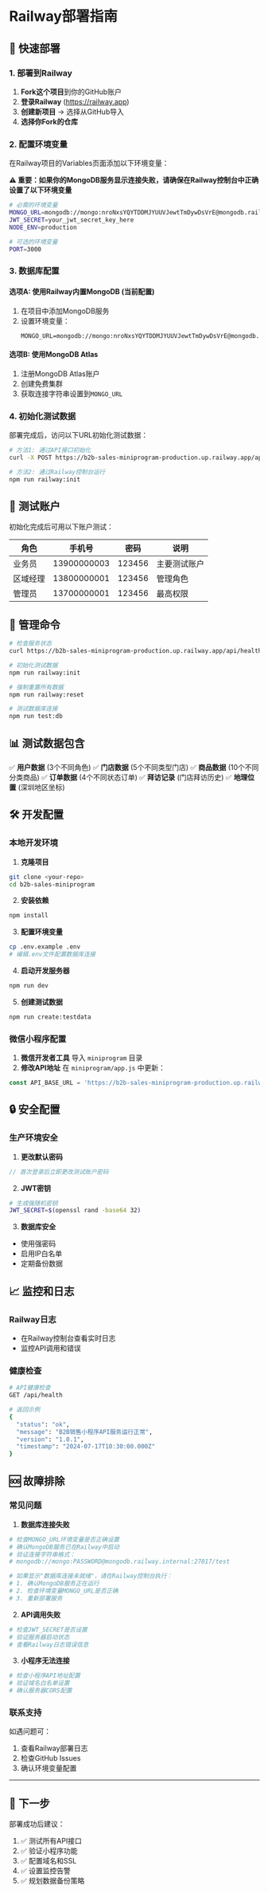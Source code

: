 # Railway部署指南

## 🚀 快速部署

### 1. 部署到Railway

1. **Fork这个项目**到你的GitHub账户
2. **登录Railway** (https://railway.app)
3. **创建新项目** → 选择从GitHub导入
4. **选择你Fork的仓库**

### 2. 配置环境变量

在Railway项目的Variables页面添加以下环境变量：

**⚠️ 重要：如果你的MongoDB服务显示连接失败，请确保在Railway控制台中正确设置了以下环境变量**

```bash
# 必需的环境变量
MONGO_URL=mongodb://mongo:nroNxsYQYTDDMJYUUVJewtTmDywDsVrE@mongodb.railway.internal:27017/test
JWT_SECRET=your_jwt_secret_key_here
NODE_ENV=production

# 可选的环境变量
PORT=3000
```

### 3. 数据库配置

#### 选项A: 使用Railway内置MongoDB (当前配置)
1. 在项目中添加MongoDB服务
2. 设置环境变量：
   ```
   MONGO_URL=mongodb://mongo:nroNxsYQYTDDMJYUUVJewtTmDywDsVrE@mongodb.railway.internal:27017/test
   ```

#### 选项B: 使用MongoDB Atlas
1. 注册MongoDB Atlas账户
2. 创建免费集群
3. 获取连接字符串设置到`MONGO_URL`

### 4. 初始化测试数据

部署完成后，访问以下URL初始化测试数据：

```bash
# 方法1: 通过API接口初始化
curl -X POST https://b2b-sales-miniprogram-production.up.railway.app/api/railway-init

# 方法2: 通过Railway控制台运行
npm run railway:init
```

## 📱 测试账户

初始化完成后可用以下账户测试：

| 角色 | 手机号 | 密码 | 说明 |
|------|--------|------|------|
| 业务员 | 13900000003 | 123456 | 主要测试账户 |
| 区域经理 | 13800000001 | 123456 | 管理角色 |
| 管理员 | 13700000001 | 123456 | 最高权限 |

## 🔧 管理命令

```bash
# 检查服务状态
curl https://b2b-sales-miniprogram-production.up.railway.app/api/health

# 初始化测试数据
npm run railway:init

# 强制重置所有数据
npm run railway:reset

# 测试数据库连接
npm run test:db
```

## 📊 测试数据包含

✅ **用户数据** (3个不同角色)
✅ **门店数据** (5个不同类型门店)
✅ **商品数据** (10个不同分类商品)
✅ **订单数据** (4个不同状态订单)
✅ **拜访记录** (门店拜访历史)
✅ **地理位置** (深圳地区坐标)

## 🛠️ 开发配置

### 本地开发环境

1. **克隆项目**
```bash
git clone <your-repo>
cd b2b-sales-miniprogram
```

2. **安装依赖**
```bash
npm install
```

3. **配置环境变量**
```bash
cp .env.example .env
# 编辑.env文件配置数据库连接
```

4. **启动开发服务器**
```bash
npm run dev
```

5. **创建测试数据**
```bash
npm run create:testdata
```

### 微信小程序配置

1. **微信开发者工具** 导入 `miniprogram` 目录
2. **修改API地址** 在 `miniprogram/app.js` 中更新：
```javascript
const API_BASE_URL = 'https://b2b-sales-miniprogram-production.up.railway.app/api';
```

## 🔒 安全配置

### 生产环境安全

1. **更改默认密码**
```javascript
// 首次登录后立即更改测试账户密码
```

2. **JWT密钥**
```bash
# 生成强随机密钥
JWT_SECRET=$(openssl rand -base64 32)
```

3. **数据库安全**
- 使用强密码
- 启用IP白名单
- 定期备份数据

## 📈 监控和日志

### Railway日志
- 在Railway控制台查看实时日志
- 监控API调用和错误

### 健康检查
```bash
# API健康检查
GET /api/health

# 返回示例
{
  "status": "ok",
  "message": "B2B销售小程序API服务运行正常",
  "version": "1.0.1",
  "timestamp": "2024-07-17T10:30:00.000Z"
}
```

## 🆘 故障排除

### 常见问题

1. **数据库连接失败**
```bash
# 检查MONGO_URL环境变量是否正确设置
# 确认MongoDB服务已在Railway中启动
# 验证连接字符串格式：
# mongodb://mongo:PASSWORD@mongodb.railway.internal:27017/test

# 如果显示"数据库连接未就绪"，请在Railway控制台执行：
# 1. 确认MongoDB服务正在运行
# 2. 检查环境变量MONGO_URL是否正确
# 3. 重新部署服务
```

2. **API调用失败**
```bash
# 检查JWT_SECRET是否设置
# 验证服务器启动状态
# 查看Railway日志错误信息
```

3. **小程序无法连接**
```bash
# 检查小程序API地址配置
# 验证域名白名单设置
# 确认服务器CORS配置
```

### 联系支持

如遇问题可：
1. 查看Railway部署日志
2. 检查GitHub Issues
3. 确认环境变量配置

---

## 🎯 下一步

部署成功后建议：

1. ✅ 测试所有API接口
2. ✅ 验证小程序功能
3. ✅ 配置域名和SSL
4. ✅ 设置监控告警
5. ✅ 规划数据备份策略